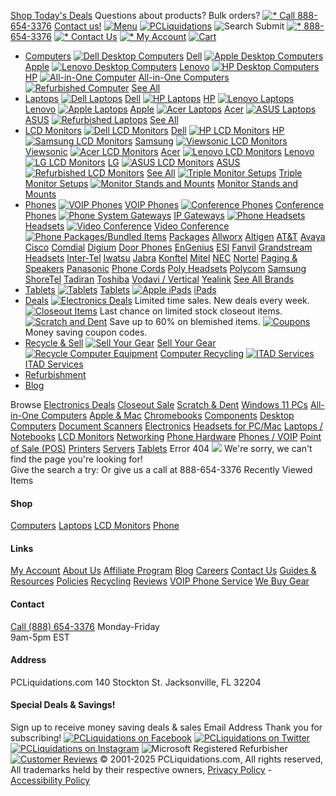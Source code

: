 [Shop Today's Deals](https://www.pcliquidations.com/electronics-deals)
Questions about products? Bulk orders? [![*](https://www.pcliquidations.com/images/phone-white.png) Call 888-654-3376](tel:1-888-654-3376) [Contact us!](https://www.pcliquidations.com/contact.php)
[![Menu](https://www.pcliquidations.com/isaacstore/images/hamburger.svg)](https://www.pcliquidations.com/collections/dell-laptops "Show Menu")
[![PCLiquidations](https://www.pcliquidations.com/images/pcliq092015_300.gif)](https://www.pcliquidations.com/)
![Search Submit](https://www.pcliquidations.com/images/search-glass.png)
[![*](https://www.pcliquidations.com/images/phone-2021.png) 888-654-3376](tel:1-888-654-3376 "Call") [![*](https://www.pcliquidations.com/images/phone-2021.png) Contact Us](https://www.pcliquidations.com/contact.php "Contact Us")
[![*](https://www.pcliquidations.com/images/account-2021.png) My Account](https://www.pcliquidations.com/account)
[![Cart](https://www.pcliquidations.com/images/cart-2021.png) ](https://www.pcliquidations.com/cart)
  * [Computers](https://www.pcliquidations.com/refurbished-desktop-computers "Computers, PCs, Desktops, Towers")
[![Dell Desktop Computers](https://www.pcliquidations.com/images/over-menu/computer/dell.jpg)](https://www.pcliquidations.com/dell-refurbished-desktops) [Dell](https://www.pcliquidations.com/dell-refurbished-desktops)
[![Apple Desktop Computers](https://www.pcliquidations.com/images/over-menu/computer/apple.jpg)](https://www.pcliquidations.com/apple-refurbished-desktops) [Apple](https://www.pcliquidations.com/apple-refurbished-desktops)
[![Lenovo Desktop Computers](https://www.pcliquidations.com/images/over-menu/computer/lenovo.jpg)](https://www.pcliquidations.com/lenovo-refurbished-desktops) [Lenovo](https://www.pcliquidations.com/lenovo-refurbished-desktops)
[![HP Desktop Computers](https://www.pcliquidations.com/images/over-menu/computer/hp.jpg)](https://www.pcliquidations.com/hp-refurbished-desktops) [HP](https://www.pcliquidations.com/hp-refurbished-desktops)
[![All-in-One Computer](https://www.pcliquidations.com/images/over-menu/computer/allinone.jpg)](https://www.pcliquidations.com/all-in-one-computers) [All-in-One Computers](https://www.pcliquidations.com/all-in-one-computers)
[![Refurbished Computer](https://www.pcliquidations.com/images/over-menu/computer/desktops.jpg)](https://www.pcliquidations.com/refurbished-desktop-computers) [See All](https://www.pcliquidations.com/refurbished-desktop-computers)
  * [Laptops](https://www.pcliquidations.com/refurbished-laptops "Laptops, Notebooks")
[![Dell Laptops](https://www.pcliquidations.com/images/over-menu/laptop/dell.jpg)](https://www.pcliquidations.com/dell-refurbished-laptops) [Dell](https://www.pcliquidations.com/dell-refurbished-laptops)
[![HP Laptops](https://www.pcliquidations.com/images/over-menu/laptop/hp.jpg)](https://www.pcliquidations.com/hp-refurbished-laptops) [HP](https://www.pcliquidations.com/hp-refurbished-laptops)
[![Lenovo Laptops](https://www.pcliquidations.com/images/over-menu/laptop/lenovo.jpg)](https://www.pcliquidations.com/lenovo-refurbished-laptops) [Lenovo](https://www.pcliquidations.com/lenovo-refurbished-laptops)
[![Apple Laptops](https://www.pcliquidations.com/images/over-menu/laptop/apple.jpg)](https://www.pcliquidations.com/apple-refurbished-laptops) [Apple](https://www.pcliquidations.com/apple-refurbished-laptops)
[![Acer Laptops](https://www.pcliquidations.com/images/over-menu/laptop/acer.jpg)](https://www.pcliquidations.com/acer-refurbished-laptops) [Acer](https://www.pcliquidations.com/acer-refurbished-laptops)
[![ASUS Laptops](https://www.pcliquidations.com/images/over-menu/laptop/asus.jpg)](https://www.pcliquidations.com/asus-refurbished-laptops) [ASUS](https://www.pcliquidations.com/asus-refurbished-laptops)
[![Refurbished Laptops](https://www.pcliquidations.com/images/over-menu/laptop/laptops.jpg)](https://www.pcliquidations.com/refurbished-laptops) [See All](https://www.pcliquidations.com/refurbished-laptops)
  * [LCD Monitors](https://www.pcliquidations.com/refurbished-monitors "LCD Monitors")
[![Dell LCD Monitors](https://www.pcliquidations.com/images/over-menu/lcd/dell.jpg)](https://www.pcliquidations.com/dell-refurbished-monitors) [Dell](https://www.pcliquidations.com/dell-refurbished-monitors)
[![HP LCD Monitors](https://www.pcliquidations.com/images/over-menu/lcd/hp2.jpg)](https://www.pcliquidations.com/hp-refurbished-monitors) [HP](https://www.pcliquidations.com/hp-refurbished-monitors)
[![Samsung LCD Monitors](https://www.pcliquidations.com/images/over-menu/lcd/samsung.jpg)](https://www.pcliquidations.com/samsung-refurbished-monitors) [Samsung](https://www.pcliquidations.com/samsung-refurbished-monitors)
[![Viewsonic LCD Monitors](https://www.pcliquidations.com/images/over-menu/lcd/viewsonic.jpg)](https://www.pcliquidations.com/viewsonic-refurbished-monitors) [Viewsonic](https://www.pcliquidations.com/viewsonic-refurbished-monitors)
[![Acer LCD Monitors](https://www.pcliquidations.com/images/over-menu/lcd/acer.jpg)](https://www.pcliquidations.com/acer-refurbished-monitors) [Acer](https://www.pcliquidations.com/acer-refurbished-monitors)
[![Lenovo LCD Monitors](https://www.pcliquidations.com/images/over-menu/lcd/lenovo.jpg)](https://www.pcliquidations.com/lenovo-refurbished-monitors) [Lenovo](https://www.pcliquidations.com/lenovo-refurbished-monitors)
[![LG LCD Monitors](https://www.pcliquidations.com/images/over-menu/lcd/lg.jpg)](https://www.pcliquidations.com/lg-refurbished-monitors) [LG](https://www.pcliquidations.com/lg-refurbished-monitors)
[![ASUS LCD Monitors](https://www.pcliquidations.com/images/over-menu/lcd/asus.jpg)](https://www.pcliquidations.com/asus-refurbished-monitors) [ASUS](https://www.pcliquidations.com/asus-refurbished-monitors)
[![Refurbished LCD Monitors](https://www.pcliquidations.com/images/over-menu/lcd/lcds.jpg)](https://www.pcliquidations.com/refurbished-monitors) [See All](https://www.pcliquidations.com/refurbished-monitors)
[![Triple Monitor Setups](https://www.pcliquidations.com/images/over-menu/lcd/triple-monitors.jpg)](https://www.pcliquidations.com/triple-monitor-setups) [Triple Monitor Setups](https://www.pcliquidations.com/triple-monitor-setups)
[![Monitor Stands and Mounts](https://www.pcliquidations.com/images/over-menu/lcd/monitor-stands-mounts.jpg)](https://www.pcliquidations.com/monitor-stands-mounts) [Monitor Stands and Mounts](https://www.pcliquidations.com/monitor-stands-mounts)
  * [Phones](https://www.pcliquidations.com/c16---phones "Business Phone Systems")
[![VOIP Phones](https://www.pcliquidations.com/images/over-menu/phones/voip.jpg)](https://www.pcliquidations.com/voip-phone) [VOIP Phones](https://www.pcliquidations.com/voip-phone)
[![Conference Phones](https://www.pcliquidations.com/images/over-menu/phones/conf.jpg)](https://www.pcliquidations.com/conference-phone) [Conference Phones](https://www.pcliquidations.com/conference-phone)
[![Phone System Gateways](https://www.pcliquidations.com/images/over-menu/phones/gateways.jpg)](https://www.pcliquidations.com/ip-gateway) [IP Gateways](https://www.pcliquidations.com/ip-gateway)
[![Phone Headsets](https://www.pcliquidations.com/images/over-menu/phones/headsets.jpg)](https://www.pcliquidations.com/headsets) [Headsets](https://www.pcliquidations.com/headsets)
[![Video Conference](https://www.pcliquidations.com/images/over-menu/phones/vidconf.jpg)](https://www.pcliquidations.com/video-conference-solutions) [Video Conference](https://www.pcliquidations.com/video-conference-solutions)
[![Phone Packages/Bundled Items](https://www.pcliquidations.com/images/over-menu/phones/packages.jpg)](https://www.pcliquidations.com/c342---packages-bundles) [Packages](https://www.pcliquidations.com/c342---packages-bundles)
[Allworx](https://www.pcliquidations.com/c359---allworx "Allworx") [Altigen](https://www.pcliquidations.com/c170---altigen "Altigen") [AT&T](https://www.pcliquidations.com/c195---at-t "AT&T") [Avaya](https://www.pcliquidations.com/c140---avaya "Avaya") [Cisco](https://www.pcliquidations.com/c223---cisco "Cisco") [Comdial](https://www.pcliquidations.com/c123---comdial "Comdial") [Digium](https://www.pcliquidations.com/c444---digium "Digium") [Door Phones](https://www.pcliquidations.com/item.php?orderby=&search=door+phone "Door Phones")
[EnGenius](https://www.pcliquidations.com/c224---engenius "EnGenius") [ESI](https://www.pcliquidations.com/c169---esi "ESI") [Fanvil](https://www.pcliquidations.com/c1657---fanvil "Fanvil") [Grandstream](https://www.pcliquidations.com/c470---grandstream "Grandstream") [Headsets](https://www.pcliquidations.com/c452---headsets "Headsets") [Inter-Tel](https://www.pcliquidations.com/c38---inter-tel "Inter-Tel") [Iwatsu](https://www.pcliquidations.com/c75---iwatsu "Iwatsu") [Jabra](https://www.pcliquidations.com/c1157---jabra "Jabra")
[Konftel](https://www.pcliquidations.com/c1242---konftel "Konftel") [Mitel](https://www.pcliquidations.com/c32---mitel "Mitel") [NEC](https://www.pcliquidations.com/c177---nec "NEC") [Nortel](https://www.pcliquidations.com/c185---nortel "Nortel") [Paging & Speakers](https://www.pcliquidations.com/c277---paging-speakers "Paging & Speakers") [Panasonic](https://www.pcliquidations.com/c40---panasonic "Panasonic") [Phone Cords](https://www.pcliquidations.com/phone-cords "Accessories") [Poly Headsets](https://www.pcliquidations.com/poly-headsets "Poly Headsets")
[Polycom](https://www.pcliquidations.com/poly-phones "Polycom") [Samsung](https://www.pcliquidations.com/samsung-phones "Samsung") [ShoreTel](https://www.pcliquidations.com/c378---shoretel "ShoreTel") [Tadiran](https://www.pcliquidations.com/c145---tadiran "Tadiran") [Toshiba](https://www.pcliquidations.com/toshiba-phones "Toshiba") [Vodavi / Vertical](https://www.pcliquidations.com/c87---vodavi-vertical "Vodavi / Vertical") [Yealink](https://www.pcliquidations.com/yealink-phones "Yealink") [See All Brands](https://www.pcliquidations.com/c16---phones "All Phone Brands")
  * [Tablets](https://www.pcliquidations.com/tablets "Tablets")
[![Tablets](https://www.pcliquidations.com/images/over-menu/tablets/tablet.jpg)](https://www.pcliquidations.com/tablets) [Tablets](https://www.pcliquidations.com/tablets)
[![Apple iPads](https://www.pcliquidations.com/images/over-menu/tablets/ipad.jpg)](https://www.pcliquidations.com/ipad) [iPads](https://www.pcliquidations.com/ipad)
  * [Deals](https://www.pcliquidations.com/c105---specials "Deals and Specials")
[![Electronics Deals](https://www.pcliquidations.com/images/over-menu/electronics-deals.jpg)](https://www.pcliquidations.com/electronics-deals "New deals and specials every week")
Limited time sales. New deals every week.
[![Closeout Items](https://www.pcliquidations.com/images/closeout.png)](https://www.pcliquidations.com/closeout-sale "Last chance items")
Last chance on limited stock closeout items.
[![Scratch and Dent](https://www.pcliquidations.com/images/over-menu/save-big.jpg)](https://www.pcliquidations.com/c108---scratch-dent "Scratch and Dent")
Save up to 60% on blemished items.
[![Coupons](https://www.pcliquidations.com/images/menu-coupons3a.jpg)](https://www.pcliquidations.com/coupons "Click for more coupons")
Money saving coupon codes.
  * [Recycle & Sell](https://www.pcliquidations.com/sell-computers "Sell Computers")
[![Sell Your Gear](https://www.pcliquidations.com/images/over-menu/sell2.jpg)](https://www.pcliquidations.com/sell-computers "Sell Your Gear")
[Sell Your Gear](https://www.pcliquidations.com/sell-computers "Sell Your Gear")
[![Recycle Computer Equipment](https://www.pcliquidations.com/images/over-menu/recycling.jpg)](https://www.pcliquidations.com/computer-recycling "Recycle Your Electronics")
[Computer Recycling](https://www.pcliquidations.com/computer-recycling "Computer Recycling")
[![ITAD Services](https://www.pcliquidations.com/images/over-menu/itad.jpg)](https://www.pcliquidations.com/itad "IT Asset Disposition")
[ITAD Services](https://www.pcliquidations.com/itad "IT Asset Disposition")
  * [Refurbishment](https://www.pcliquidations.com/refurbishment-process "Refurbishment Process")
  * [Blog](https://www.pcliquidations.com/blog "Blog")


Browse
[Electronics Deals](https://www.pcliquidations.com/electronics-deals "Electronics Deals") [Closeout Sale](https://www.pcliquidations.com/closeout-sale "Closeout Sale") [Scratch & Dent](https://www.pcliquidations.com/c108---scratch-dent "Scratch & Dent") [Windows 11 PCs](https://www.pcliquidations.com/windows-11-compatible-pcs "Windows 11 PCs")
[All-in-One Computers](https://www.pcliquidations.com/all-in-one-computers "All-in-One Computers") [Apple & Mac](https://www.pcliquidations.com/c1769---apple-mac "Apple & Mac") [Chromebooks](https://www.pcliquidations.com/chromebook "Chromebooks") [Components](https://www.pcliquidations.com/c25---components "Components") [Desktop Computers](https://www.pcliquidations.com/refurbished-desktop-computers "Desktop Computers") [Document Scanners](https://www.pcliquidations.com/scanners "Scanners") [Electronics](https://www.pcliquidations.com/c1247---electronics "Electronics") [Headsets for PC/Mac](https://www.pcliquidations.com/c1819---headsets-for-pc-mac "Headsets for PC/Mac") [Laptops / Notebooks](https://www.pcliquidations.com/refurbished-laptops "Laptops") [LCD Monitors](https://www.pcliquidations.com/refurbished-monitors "LCD Monitors") [Networking](https://www.pcliquidations.com/c13---networking "Networking") [Phone Hardware](https://www.pcliquidations.com/c1619---phone-hardware "Phone Hardware") [Phones / VOIP](https://www.pcliquidations.com/c16---phones "Phones") [Point of Sale (POS)](https://www.pcliquidations.com/c458---point-of-sale-pos "Point of Sale \(POS\)") [Printers](https://www.pcliquidations.com/c1667---printers "Printers") [Servers](https://www.pcliquidations.com/refurbished-servers "Servers") [Tablets](https://www.pcliquidations.com/tablets "Tablets")
Error 404
![](https://www.pcliquidations.com/images/pcl404.jpg)
We're sorry, we can't find the page you're looking for!   
Give the search a try: 
Or give us a call at 888-654-3376
Recently Viewed Items
#### Shop
[Computers](https://www.pcliquidations.com/refurbished-desktop-computers) [Laptops](https://www.pcliquidations.com/refurbished-laptops) [LCD Monitors](https://www.pcliquidations.com/refurbished-monitors) [Phone](https://www.pcliquidations.com/c16---phones)
#### Links
[My Account](https://www.pcliquidations.com/account)
[About Us](https://www.pcliquidations.com/about) [Affiliate Program](https://www.pcliquidations.com/affiliate) [Blog](https://www.pcliquidations.com/blog "Blog articles covering IT Equipment") [Careers](https://www.pcliquidations.com/careers) [Contact Us](https://www.pcliquidations.com/contact) [Guides & Resources](https://www.pcliquidations.com/guides-resources) [Policies](https://www.pcliquidations.com/policy) [Recycling](https://www.pcliquidations.com/computer-recycling) [Reviews](https://www.pcliquidations.com/reviews "Customer Reviews") [VOIP Phone Service](https://www.pcliquidations.com/voip-phone-service) [We Buy Gear](https://www.pcliquidations.com/sell-computers)
#### Contact
[Call (888) 654-3376](tel:1-888-654-3376)
Monday-Friday  
9am-5pm EST
#### Address
PCLiquidations.com
140 Stockton St.
Jacksonville, FL 32204
#### Special Deals & Savings!
Sign up to receive money saving deals & sales
Email Address
Thank you for subscribing!
[ ![PCLiquidations on Facebook](https://www.pcliquidations.com/images/fb-white50.png)](https://www.facebook.com/PCLiquidations) [ ![PCLiquidations on Twitter](https://www.pcliquidations.com/images/twitter-white50.png)](https://twitter.com/pcliquidations) [ ![PCLiquidations on Instagram](https://www.pcliquidations.com/images/insta-white50.png)](https://www.instagram.com/pcliquidations/)
![Microsoft Registered Refurbisher](https://www.pcliquidations.com/images/ms_reg.png) [![Customer Reviews](https://www.shopperapproved.com/seal/17097/1968-sa-seal.gif)](https://www.shopperapproved.com/reviews/PCLiquidations.com)
© 2001-2025 PCLiquidations.com, All rights reserved, All trademarks held by their respective owners, [Privacy Policy](https://www.pcliquidations.com/policy#privacy) - [Accessibility Policy](https://www.pcliquidations.com/accessibility-policy)
